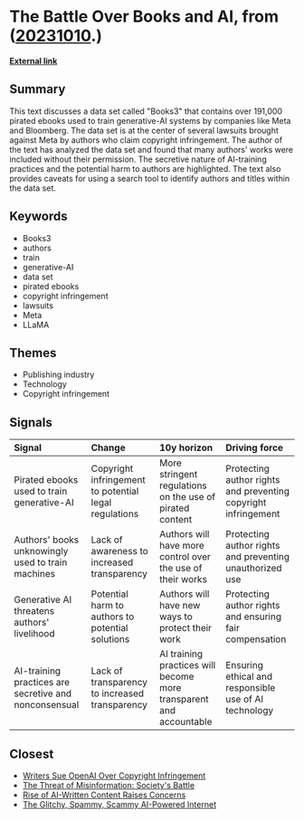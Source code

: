 # __The Battle Over Books and AI__, from ([20231010](https://kghosh.substack.com/p/20231010).)

__[External link](https://www.theatlantic.com/technology/archive/2023/09/books3-database-generative-ai-training-copyright-infringement/675363/)__



## Summary

This text discusses a data set called "Books3" that contains over 191,000 pirated ebooks used to train generative-AI systems by companies like Meta and Bloomberg. The data set is at the center of several lawsuits brought against Meta by authors who claim copyright infringement. The author of the text has analyzed the data set and found that many authors' works were included without their permission. The secretive nature of AI-training practices and the potential harm to authors are highlighted. The text also provides caveats for using a search tool to identify authors and titles within the data set.

## Keywords

* Books3
* authors
* train
* generative-AI
* data set
* pirated ebooks
* copyright infringement
* lawsuits
* Meta
* LLaMA

## Themes

* Publishing industry
* Technology
* Copyright infringement

## Signals

| Signal                                                | Change                                                | 10y horizon                                                        | Driving force                                                  |
|:------------------------------------------------------|:------------------------------------------------------|:-------------------------------------------------------------------|:---------------------------------------------------------------|
| Pirated ebooks used to train generative-AI            | Copyright infringement to potential legal regulations | More stringent regulations on the use of pirated content           | Protecting author rights and preventing copyright infringement |
| Authors' books unknowingly used to train machines     | Lack of awareness to increased transparency           | Authors will have more control over the use of their works         | Protecting author rights and preventing unauthorized use       |
| Generative AI threatens authors' livelihood           | Potential harm to authors to potential solutions      | Authors will have new ways to protect their work                   | Protecting author rights and ensuring fair compensation        |
| AI-training practices are secretive and nonconsensual | Lack of transparency to increased transparency        | AI training practices will become more transparent and accountable | Ensuring ethical and responsible use of AI technology          |

## Closest

* [Writers Sue OpenAI Over Copyright Infringement](a238d311a34b43af7599af5c8ad1e41f)
* [The Threat of Misinformation: Society's Battle](9787333cafcd0252d71a9bff845ad093)
* [Rise of AI-Written Content Raises Concerns](dcb77b655838bfb2e77e5440c5b3a3b5)
* [The Glitchy, Spammy, Scammy AI-Powered Internet](b30a4282af9e53ca673438a8223d9525)